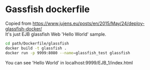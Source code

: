 # Gassfish dockerfile
Copied from https://www.jujens.eu/posts/en/2015/May/24/deploy-glassfish-docker/ <br/>
It's just EJB glassfish Web 'Hello World' sample.

```sh
cd path/Dockerfile/glassfish
docker build -t glassfish .
docker run -p 9999:8080 --name=glassfish_test glassfish
```

You can see 'Hello World' in localhost:9999/EJB_1/index.html
